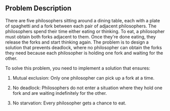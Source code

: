 ## Problem Description 

There are five philosophers sitting around a dining table, 
each with a plate of spaghetti and a fork between each pair of adjacent philosophers. The philosophers spend their time either eating or thinking. To eat, a philosopher must obtain both forks adjacent to them. Once they're done eating, they release the forks and start thinking again. The problem is to design a solution that prevents deadlock, where no philosopher can obtain the forks they need because each philosopher is holding one fork and waiting for the other. 

To solve this problem, you need to implement a solution that ensures: 

1. Mutual exclusion: Only one philosopher can pick up a fork at a time. 

2. No deadlock: Philosophers do not enter a situation where they hold 
one fork and are waiting indefinitely for the other. 

3. No starvation: Every philosopher gets a chance to eat.

